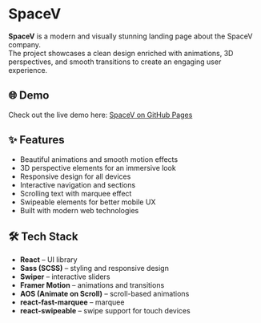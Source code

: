 # SpaceV

**SpaceV** is a modern and visually stunning landing page about the SpaceV company.  
The project showcases a clean design enriched with animations, 3D perspectives, and smooth transitions to create an engaging user experience.  

## 🌐 Demo
Check out the live demo here: [SpaceV on GitHub Pages](https://vitalina-korchova.github.io/space-v-landing-page/)  

## ✨ Features
- Beautiful animations and smooth motion effects  
- 3D perspective elements for an immersive look  
- Responsive design for all devices  
- Interactive navigation and sections  
- Scrolling text with marquee effect  
- Swipeable elements for better mobile UX  
- Built with modern web technologies  

## 🛠️ Tech Stack
- **React** – UI library  
- **Sass (SCSS)** – styling and responsive design  
- **Swiper** – interactive sliders  
- **Framer Motion** – animations and transitions  
- **AOS (Animate on Scroll)** – scroll-based animations  
- **react-fast-marquee** – marquee  
- **react-swipeable** – swipe support for touch devices  



```bash


